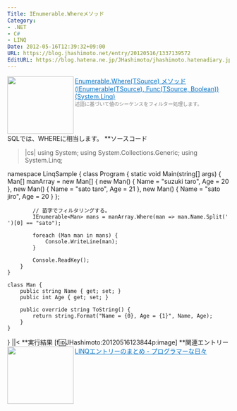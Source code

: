 ```yaml
---
Title: IEnumerable.Whereメソッド
Category:
- .NET
- C#
- LINQ
Date: 2012-05-16T12:39:32+09:00
URL: https://blog.jhashimoto.net/entry/20120516/1337139572
EditURL: https://blog.hatena.ne.jp/JHashimoto/jhashimoto.hatenadiary.jp/atom/entry/12921228815717256280
---
```


<a href="http://msdn.microsoft.com/ja-jp/library/bb534803.aspx" target="_blank"><img class="alignleft" align="left" border="0" src="http://capture.heartrails.com/150x130/shadow?http://msdn.microsoft.com/ja-jp/library/bb534803.aspx" alt="" width="150" height="130" /></a><a style="color:#0070C5;" href="http://msdn.microsoft.com/ja-jp/library/bb534803.aspx" target="_blank">Enumerable.Where(TSource) メソッド (IEnumerable(TSource), Func(TSource, Boolean)) (System.Linq)</a><a href="http://b.hatena.ne.jp/entry/http://msdn.microsoft.com/ja-jp/library/bb534803.aspx" target="_blank"><img border="0" src="http://b.hatena.ne.jp/entry/image/http://msdn.microsoft.com/ja-jp/library/bb534803.aspx" alt="" /></a><br><span style="color: #808080;font-size: 80%;">述語に基づいて値のシーケンスをフィルター処理します。</span><br style="clear:both;" />
SQLでは、WHEREに相当します。
**ソースコード
>|cs|
using System;
using System.Collections.Generic;
using System.Linq;

namespace LinqSample {
    class Program {
        static void Main(string[] args) {
            Man[] manArray = new Man[] { 
                new Man() { Name = "suzuki taro", Age = 20 },
                new Man() { Name = "sato taro", Age = 21 },
                new Man() { Name = "sato jiro", Age = 20 }
            };

            // 苗字でフィルタリングする。
            IEnumerable<Man> mans = manArray.Where(man => man.Name.Split(' ')[0] == "sato");
            
            foreach (Man man in mans) {
                Console.WriteLine(man);
            }

            Console.ReadKey();
        }
    }

    class Man {
        public string Name { get; set; }
        public int Age { get; set; }

        public override string ToString() {
            return string.Format("Name = {0}, Age = {1}", Name, Age);
        }
    }
}
||<
**実行結果
[f:id:JHashimoto:20120516123844p:image]
**関連エントリー
<a href="http://d.hatena.ne.jp/JHashimoto/20120309/1331283458" target="_blank" rel="nofollow"><img class="alignleft" align="left" border="0" src="http://capture.heartrails.com/150x130/shadow?http://d.hatena.ne.jp/JHashimoto/20120309/1331283458" alt="" width="150" height="130" /></a><a style="color:#0070C5;" href="http://d.hatena.ne.jp/JHashimoto/20120309/1331283458" target="_blank" rel="nofollow">LINQエントリーのまとめ - プログラマーな日々</a><a href="http://b.hatena.ne.jp/entry/http://d.hatena.ne.jp/JHashimoto/20120309/1331283458" target="_blank"><img border="0" src="http://b.hatena.ne.jp/entry/image/http://d.hatena.ne.jp/JHashimoto/20120309/1331283458" alt="" /></a><br style="clear:both;" />
